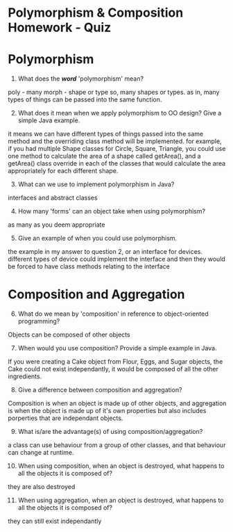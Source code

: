 # Polymorphism & Composition Homework - Quiz

# Polymorphism

1. What does the ___word___ 'polymorphism' mean?

poly - many
morph - shape or type
so, many shapes or types. as in, many types of things can be passed into the same function. 

2. What does it mean when we apply polymorphism to OO design? Give a simple Java example.

it means we can have different types of things passed into the same method and the overriding class method will 
be implemented. for example, if you had multiple Shape classes for Circle, Square, Triangle, you could use one method to calculate the area of a shape called getArea(), and a getArea() class override in each of the classes that would calculate the area appropriately for each different shape. 

3. What can we use to implement polymorphism in Java?

interfaces and abstract classes


4. How many 'forms' can an object take when using polymorphism?

as many as you deem appropriate

5. Give an example of when you could use polymorphism.

the example in my answer to question 2, or an interface for devices. different types of device could implement the interface and then they would be forced to have class methods relating to the interface


# Composition and Aggregation

6. What do we mean by 'composition' in reference to object-oriented programming?

Objects can be composed of other objects

7. When would you use composition? Provide a simple example in Java.

If you were creating a Cake object from Flour, Eggs, and Sugar objects, the Cake could not exist independantly, it would be composed of all the other ingredients.

8. Give a difference between composition and aggregation?

Composition is when an object is made up of other objects, and aggregation is when the object is made up of it's own properties but also includes porperties that are independant objects.

9. What is/are the advantage(s) of using composition/aggregation?

a class can use behaviour from a group of other classes, and that behaviour can change at runtime.

10. When using composition, when an object is destroyed, what happens to all the objects it is composed of?

they are also destroyed

11. When using aggregation, when an object is destroyed, what happens to all the objects it is composed of?

they can still exist independantly